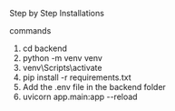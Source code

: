 Step by Step Installations

commands

1. cd backend
2. python -m venv venv
3. venv\Scripts\activate
4. pip install -r requirements.txt
5. Add the .env file in the backend folder
6. uvicorn app.main:app --reload


